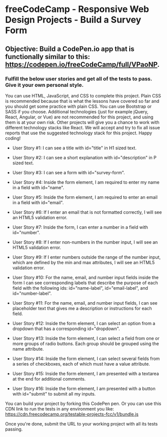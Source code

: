 # freeCodeCamp - Responsive Web Design Projects - Build a Survey Form

## Objective: Build a CodePen.io app that is functionally similar to this: https://codepen.io/freeCodeCamp/full/VPaoNP.

### Fulfill the below user stories and get all of the tests to pass. Give it your own personal style.

You can use HTML, JavaScript, and CSS to complete this project. Plain CSS is recommended because that is what the lessons have covered so far and you should get some practice with plain CSS. You can use Bootstrap or SASS if you choose. Additional technologies (just for example jQuery, React, Angular, or Vue) are not recommended for this project, and using them is at your own risk. Other projects will give you a chance to work with different technology stacks like React. We will accept and try to fix all issue reports that use the suggested technology stack for this project. Happy coding!

- User Story #1: I can see a title with id="title" in H1 sized text.

- User Story #2: I can see a short explanation with id="description" in P sized text.

- User Story #3: I can see a form with id="survey-form".

- User Story #4: Inside the form element, I am required to enter my name in a field with id="name".

- User Story #5: Inside the form element, I am required to enter an email in a field with id="email".

- User Story #6: If I enter an email that is not formatted correctly, I will see an HTML5 validation error.

- User Story #7: Inside the form, I can enter a number in a field with id="number".

- User Story #8: If I enter non-numbers in the number input, I will see an HTML5 validation error.

- User Story #9: If I enter numbers outside the range of the number input, which are defined by the min and max attributes, I will see an HTML5 validation error.

- User Story #10: For the name, email, and number input fields inside the form I can see corresponding labels that describe the purpose of each field with the following ids: id="name-label", id="email-label", and id="number-label".

- User Story #11: For the name, email, and number input fields, I can see placeholder text that gives me a description or instructions for each field.

- User Story #12: Inside the form element, I can select an option from a dropdown that has a corresponding id="dropdown".

- User Story #13: Inside the form element, I can select a field from one or more groups of radio buttons. Each group should be grouped using the name attribute.

- User Story #14: Inside the form element, I can select several fields from a series of checkboxes, each of which must have a value attribute.

- User Story #15: Inside the form element, I am presented with a textarea at the end for additional comments.

- User Story #16: Inside the form element, I am presented with a button with id="submit" to submit all my inputs.

You can build your project by forking this CodePen pen. Or you can use this CDN link to run the tests in any environment you like: https://cdn.freecodecamp.org/testable-projects-fcc/v1/bundle.js

Once you're done, submit the URL to your working project with all its tests passing.
